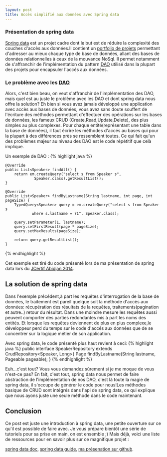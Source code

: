 ```yaml
---
layout: post
title: Accès simplifié aux données avec Spring data
---
```

### Présentation de spring data
[Spring data](http://projects.spring.io/spring-data) est un projet cadre dont le but est de réduire la complexité des couches d'accès 
aux données.Il contient un [portfolio de projets](http://projects.spring.io/spring-data/#toc_0) 
permettant d'adresser au mieux chaque type de base de données, allant des bases de données relationnelles à ceux de la mouvance NoSql. 
Il permet notamment de s'affranchir de l'implémentation du pattern 
[DAO](http://fr.wikipedia.org/wiki/Objet_d'acc%C3%A8s_aux_donn%C3%A9es) utilisé dans la plupart des projets pour encapsuler l'accés aux 
données.

### Le problème avec les [DAO](http://www.oracle.com/technetwork/java/dataaccessobject-138824.html)
Alors, c'est bien beau, on veut s'affranchir de l'implémentation des DAO, mais quel est au juste le problème avec les DAO et dont 
spring data nous offre la solution? Eh bien si vous avez jamais développé une application avec accès aux bases de données, vous avez 
sans doute souffert de l'écriture des méthodes permettant d'effectuer des opérations sur les bases de données, les fameux CRUD 
(Create,Read,Update,Delete), des plus simples au plus complexes. Pour chaque entité(représentant une table dans la base de données), il faut 
écrire les méthodes d'accés au bases qui pour la plupart à des différences près se ressemblent toutes. Ce qui fait qu'un des problèmes 
majeur au niveau des DAO est le code répétitif que celà implique.

Un exemple de DAO :
{% highlight java %}

    @Override
    public List<Speaker> findAll() {
        return em.createQuery("select s from Speaker s",
				 Speaker.class).getResultList();
    }

    @Override
    public List<Speaker> findByLastname(String lastname, int page, int pageSize) {
        TypedQuery<Speaker> query = em.createQuery("select s from Speaker s 
				where s.lastname = ?1", Speaker.class);

        query.setParameter(1, lastname);
        query.setFirstResult(page * pageSize);
        query.setMaxResults(pageSize);

        return query.getResultList();
    }
{% endhighlight %}

Cet exemple est tiré du code présenté lors de ma présentation de spring data lors du [JCertif Abidjan 2014](http://jcertif.com/cotedivoire/).

## La solution de spring data
Dans l'exemple précédent,à part les requêtes d'interrogation de la base de données, le traitement est pareil 
quelque soit la méthode d'accès aux données: récupération des résultats de la requêtes, traitements(pagination et autre..) retour du 
résultat. Dans une moindre mesure les requêtes aussi peuvent comporter des parties redondantes mis à part les noms des entités. Et 
lorsque les requêtes deviennent de plus en plus complexe,le développeur perd du temps sur le code d'accés aux données que de 
se concentrer sur la logique métier de son application.

Avec spring data, le code présenté plus haut revient à ceci:
{% highlight java %}
public interface SpeakerRepository extends CrudRepository<Speaker, Long>{
    Page<Speaker> findByLastname(String lastname, Pageable pageable);
}
{% endhighlight %}

Euh...c'est tout? Vous vous demandez sûrement si je me moque de vous n'est-ce pas? En fait, c'est tout, spring data nous permet de 
faire abstraction de l'implémentation de nos DAO, c'est là toute la magie de spring data, il s'occupe de générer le code pour nous!Les 
méthodes basique de CRUD sont intégrés dans l'api de spring data, ce qui explique que nous ayons juste une seule méthode dans le code 
maintenant.

## Conclusion
Ce post est juste une introduction à spring data, une petite ouverture sur ce qu'il est possible de faire avec. Je vous prépare bientôt 
une série de tutoriels pour sa prise en main, on est ensemble ;)
Mais déjà, voici une liste de ressources pour en savoir plus sur ce magnifique projet :

[spring data doc](http://docs.spring.io/spring-data/jpa/docs/1.7.0.RELEASE/reference/html/),
[spring data guide](http://spring.io/guides/gs/accessing-data-jpa/),
[ma présenation sur github](https://github.com/Centonni/jcertif2014-spring-data).
